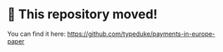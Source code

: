 # 🚨 This repository moved!

You can find it here: https://github.com/typeduke/payments-in-europe-paper
